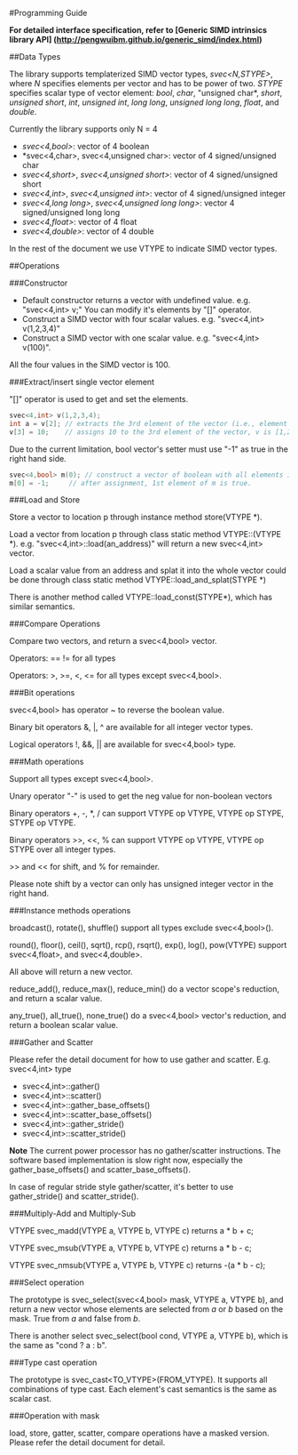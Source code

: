 #Programming Guide
 
<b>For detailed interface specification, refer to [Generic SIMD intrinsics library API] (http://pengwuibm.github.io/generic_simd/index.html) </b>

##Data Types

The library supports templaterized SIMD vector types, *svec<N,STYPE>*,
where *N* specifies elements per vector and has to be power of two.
*STYPE* specifies scalar type of vector element: *bool*, *char*, "unsigned
char*, *short*, *unsigned short*, *int*, *unsigned int*, *long long*,
*unsigned long long*, *float*, and *double*.

Currently the library supports only N = 4

- *svec<4,bool>*: vector of 4 boolean 
- *svec<4,char>, svec<4,unsigned char>: vector of 4 signed/unsigned char 
- *svec<4,short>*, *svec<4,unsigned short>*: vector of 4 signed/unsigned short 
- *svec<4,int>*, *svec<4,unsigned int>*: vector of 4 signed/unsigned integer 
- *svec<4,long long>*, *svec<4,unsigned long long>*: vector 4 signed/unsigned long long 
- *svec<4,float>*: vector of 4 float 
- *svec<4,double>*: vector of 4 double 

In the rest of the document we use VTYPE to indicate SIMD vector types.

##Operations

###Constructor

- Default constructor returns a vector with undefined value. e.g. "svec<4,int> v;" 
  You can modify it's elements by "[]" operator. 
- Construct a SIMD vector with four scalar values. e.g. "svec<4,int> v(1,2,3,4)" 
- Construct a SIMD vector with one scalar value. e.g. "svec<4,int> v(100)". 

All the four values in the SIMD vector is 100. 


###Extract/insert single vector element

"[]" operator is used to get and set the elements.
```c++
svec<4,int> v(1,2,3,4);
int a = v[2]; // extracts the 3rd element of the vector (i.e., element index starts from 0), a is 3 now
v[3] = 10;    // assigns 10 to the 3rd element of the vector, v is [1,2,3,10] now
```

Due to the current limitation, bool vector's setter must use "-1" as true in the right hand side.
```c++
svec<4,bool> m(0); // construct a vector of boolean with all elements initialized to false
m[0] = -1;     // after assignment, 1st element of m is true.
```

###Load and Store

Store a vector to location p through instance method store(VTYPE *).

Load a vector from location p through class static method VTYPE::(VTYPE *).
e.g. "svec<4,int>::load(an_address)" will return a new svec<4,int> vector.

Load a scalar value from an address and splat it into the whole vector could be done through class static method VTYPE::load_and_splat(STYPE *)

There is another method called VTYPE::load_const(STYPE*), which has similar semantics.

###Compare Operations

Compare two vectors, and return a svec<4,bool> vector.

Operators: == != for all types

Operators: >, >=, <, <= for all types except svec<4,bool>.

###Bit operations

svec<4,bool> has operator ~ to reverse the boolean value.

Binary bit operators &, |, ^ are available for all integer vector types.

Logical operators !, &&, || are available for svec<4,bool> type.

###Math operations

Support all types except svec<4,bool>.

Unary operator "-" is used to get the neg value for non-boolean vectors

Binary operators +, -, *, / can support VTYPE op VTYPE, VTYPE op STYPE, STYPE op VTYPE.

Binary operators >>, <<, % can support VTYPE op VTYPE, VTYPE op STYPE over all integer types. 

\>> and << for shift, and % for remainder.

Please note shift by a vector can only has unsigned integer vector in the right hand.

###Instance methods operations

broadcast(), rotate(), shuffle() support all types exclude svec<4,bool>().

round(), floor(), ceil(), sqrt(), rcp(), rsqrt(), exp(), log(), pow(VTYPE) support svec<4,float>, and svec<4,double>.

All above will return a new vector.

reduce_add(), reduce_max(), reduce_min() do a vector scope's reduction, and return a scalar value.

any_true(), all_true(), none_true() do a svec<4,bool> vector's reduction, and return a boolean scalar value.

###Gather and Scatter

Please refer the detail document for how to use gather and scatter.
E.g. svec<4,int> type

- svec<4,int>::gather()
- svec<4,int>::scatter()
- svec<4,int>::gather_base_offsets()
- svec<4,int>::scatter_base_offsets()
- svec<4,int>::gather_stride()
- svec<4,int>::scatter_stride()

**Note** The current power processor has no gather/scatter instructions. The software based implementation is slow right now, especially the gather_base_offsets() and scatter_base_offsets().

In case of regular stride style gather/scatter, it's better to use gather_stride() and scatter_stride().

###Multiply-Add and Multiply-Sub

VTYPE svec_madd(VTYPE a, VTYPE b, VTYPE c) returns a * b + c;

VTYPE svec_msub(VTYPE a, VTYPE b, VTYPE c) returns a * b - c;

VTYPE svec_nmsub(VTYPE a, VTYPE b, VTYPE c) returns -(a * b - c);

###Select operation

The prototype is svec_select(svec<4,bool> mask, VTYPE a, VTYPE b), and return a new vector whose elements are selected from _a_ or _b_ based on the mask. True from _a_ and false from _b_.

There is another select svec_select(bool cond, VTYPE a, VTYPE b), which is the same as "cond ? a : b".

###Type cast operation

The prototype is svec_cast<TO_VTYPE>(FROM_VTYPE). It supports all combinations of type cast. Each element's cast semantics is the same as scalar cast.

###Operation with mask

load, store, gatter, scatter, compare operations have a masked version.
Please refer the detail document for detail.
